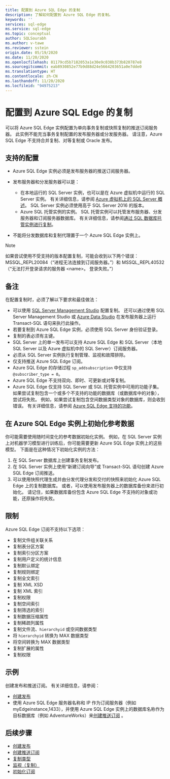 ```yaml
---
title: 配置到 Azure SQL Edge 的复制
description: 了解如何配置到 Azure SQL Edge 的复制。
keywords: ''
services: sql-edge
ms.service: sql-edge
ms.topic: conceptual
author: SQLSourabh
ms.author: v-tawe
ms.reviewer: sstein
origin.date: 05/19/2020
ms.date: 11/20/2020
ms.openlocfilehash: 81179cd5b7182053a1e30e9c038b373b820787e8
ms.sourcegitcommit: eab8930852e77b9d88d24e5664203651a0e7dde0
ms.translationtype: HT
ms.contentlocale: zh-CN
ms.lasthandoff: 11/20/2020
ms.locfileid: "94975213"
---
```

# <a name="configure-replication-to-azure-sql-edge"></a>配置到 Azure SQL Edge 的复制 

可以将 Azure SQL Edge 实例配置为单向事务复制或快照复制的推送订阅服务器。 此实例不能充当事务复制配置的发布服务器或分发服务器。 请注意，Azure SQL Edge 不支持合并复制、对等复制或 Oracle 发布。

## <a name="supported-configurations"></a>支持的配置
  
- Azure SQL Edge 实例必须是发布服务器的推送订阅服务器。
- 发布服务器和分发服务器可以是：
   - 在本地运行的 SQL Server 实例，也可以是在 Azure 虚拟机中运行的 SQL Server 实例。 有关详细信息，请参阅 [Azure 虚拟机上的 SQL Server 概述](../azure-sql/virtual-machines/index.yml)。 SQL Server 实例必须使用高于 SQL Server 2016 的版本。
   - Azure SQL 托管实例的实例。 SQL 托管实例可以托管发布服务器、分发服务器和订阅服务器数据库。 有关详细信息，请参阅[通过 SQL 数据库托管实例进行复制](/sql-database/replication-with-sql-database-managed-instance/)。

- 不能将分发数据库和复制代理置于一个 Azure SQL Edge 实例上。  

> [!NOTE]
> 如果尝试使用不受支持的版本配置复制，可能会收到以下两个错误：MSSQL_REPL20084（“进程无法连接到订阅服务器。”）和 MSSQL_REPL40532（“无法打开登录请求的服务器 \<name>。 登录失败。”）  

## <a name="remarks"></a>备注

在配置复制时，必须了解以下要求和最佳做法：

- 可以使用 [SQL Server Management Studio](https://docs.microsoft.com/sql/ssms/download-sql-server-management-studio-ssms) 配置复制。 还可以通过使用 SQL Server Management Studio 或 [Azure Data Studio](https://docs.microsoft.com/sql/azure-data-studio/download-azure-data-studio) 在发布服务器上运行 Transact-SQL 语句来执行此操作。
- 若要复制到 Azure SQL Edge 实例，必须使用 SQL Server 身份验证登录。
- 复制的表必须有主键。
- SQL Server 上的单一发布可以支持 Azure SQL Edge 和 SQL Server（本地 SQL Server 以及 Azure 虚拟机中的 SQL Server）订阅服务器。  
- 必须从 SQL Server 实例执行复制管理、监视和故障排除。  
- 仅支持推送 Azure SQL Edge 订阅。  
- Azure SQL Edge 的存储过程 `sp_addsubscription` 中仅支持 `@subscriber_type = 0`。  
- Azure SQL Edge 不支持双向、即时、可更新或对等复制。
- Azure SQL Edge 仅支持 SQL Server 或 SQL 托管实例中可用的功能子集。 如果尝试复制包含一个或多个不支持的功能的数据库（或数据库中的对象），尝试将失败。 例如，如果尝试复制包含空间数据类型对象的数据库，则会收到错误。 有关详细信息，请参阅 [Azure SQL Edge 支持的功能](features.md)。

## <a name="initialize-reference-data-on-an-instance-of-azure-sql-edge"></a>在 Azure SQL Edge 实例上初始化参考数据

你可能需要使用随时间变化的参考数据初始化实例。 例如，在 SQL Server 实例上对机器学习模型进行训练后，你可能需要更新 Azure SQL Edge 实例上的这些模型。 下面是在这种情况下初始化实例的方法：

1. 在 SQL Server 数据库上创建事务复制发布。  
2. 在 SQL Server 实例上使用“新建订阅向导”或 Transact-SQL 语句创建 Azure SQL Edge 订阅推送。  
3. 可以使用快照代理生成并由分发代理分发和交付的快照来初始化 Azure SQL Edge 上的复制数据库。 或者，可以使用发布服务器上的数据库备份来进行初始化。 请记住，如果数据库备份包含 Azure SQL Edge 不支持的对象或功能，还原操作将失败。

## <a name="limitations"></a>限制

Azure SQL Edge 订阅不支持以下选项：

- 复制文件组关联关系  
- 复制表分区方案  
- 复制索引分区方案  
- 复制用户定义的统计信息  
- 复制默认绑定  
- 复制规则绑定  
- 复制全文索引  
- 复制 XML XSD  
- 复制 XML 索引  
- 复制权限  
- 复制空间索引  
- 复制筛选的索引  
- 复制数据压缩属性  
- 复制稀疏列属性  
- 复制文件流、`hierarchyid` 或空间数据类型
- 将 `hierarchyid` 转换为 MAX 数据类型  
- 将空间转换为 MAX 数据类型  
- 复制扩展的属性  
- 复制权限  

## <a name="examples"></a>示例

创建发布和推送订阅。 有关详细信息，请参阅：
  
- [创建发布](https://docs.microsoft.com/sql/relational-databases/replication/publish/create-a-publication)
- 使用 Azure SQL Edge 服务器名称和 IP 作为订阅服务器（例如 myEdgeinstance,1433），并使用 Azure SQL Edge 实例上的数据库名称作为目标数据库（例如 AdventureWorks）来[创建推送订阅](https://docs.microsoft.com/sql/relational-databases/replication/create-a-push-subscription/) 。  

## <a name="next-steps"></a>后续步骤  

- [创建发布](https://docs.microsoft.com/sql/relational-databases/replication/publish/create-a-publication)
- [创建推送订阅](https://docs.microsoft.com/sql/relational-databases/replication/create-a-push-subscription/)
- [复制类型](https://docs.microsoft.com/sql/relational-databases/replication/types-of-replication)
- [监视（复制）](https://docs.microsoft.com/sql/relational-databases/replication/monitor/monitoring-replication)
- [初始化订阅](https://docs.microsoft.com/sql/relational-databases/replication/initialize-a-subscription)  
